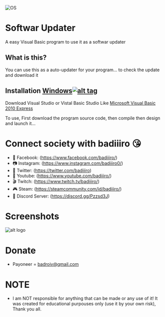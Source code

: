 ![OS](https://img.shields.io/badge/Tested%20On-Windows-yellowgreen.svg?style=flat-square) 

# Softwar Updater

A easy Visual Basic program to use it as a softwar updater

## What is this?

You can use this as a auto-updater for your program... to check the update and download it

## Installation [Windows](https://wikipedia.org/wiki/Microsoft_Windows)[![alt tag](http://icons.iconarchive.com/icons/yootheme/social-bookmark/32/social-windows-button-icon.png)](https://fr.wikipedia.org/wiki/Microsoft_Windows)

Download Visual Studio or Vistal Basic Studio Like [Microsoft Visual Basic 2010 Express]()

To use, First download the program source code, then compile then design and launch it...

# Connect society with badiiiro :kissing_heart:

- 📱 Facebook: (https://www.facebook.com/badiiiro/)
- 📷 Instagram: (https://www.instagram.com/badiiiro0/)
- 🐤 Twitter: (https://twitter.com/badiiiro)
- 🎥 Youtube: (https://www.youtube.com/badiiiro/)
- 🎬 Twitch: (https://www.twitch.tv/badiiiro/)
- 🎮 Steam: (https://steamcommunity.com/id/badiiiro/)
- 💬 Discord Server: (https://discord.gg/Pzzsd3J)

# Screenshots

![alt logo](https://i.imgur.com/aSlDKkU.png)

# Donate
- Payoneer = badroiv@gmail.com

# NOTE
- I am NOT responsible for anything that can be made or any use of it! It was created for educational purpouses only (use it by your own risk), Thank you all.
